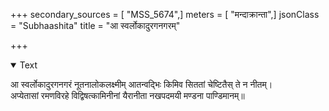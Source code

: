 +++
secondary_sources = [ "MSS_5674",]
meters = [ "मन्दाक्रान्ता",]
jsonClass = "Subhaashita"
title = "आ स्वर्लोकादुरगनगरम्"

+++

<details open><summary>Text</summary>

आ स्वर्लोकादुरगनगरं नूतनालोकलक्ष्मीम् आतन्वद्भिः किमिव सिततां चेष्टितैस् ते न नीतम्।  
अप्येतासां रमणविरहे विद्विषत्कामिनीनां यैरानीता नखपदमयी मण्डना पाण्डिमानम्॥
</details>
